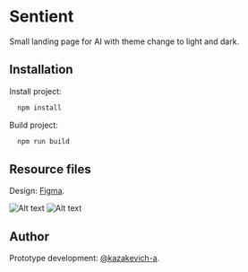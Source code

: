 # Sentient

Small landing page for AI with theme change to light and dark.

## Installation

Install project:

```bash
  npm install
```

Build project:

```bash
  npm run build
```

## Resource files

Design: [Figma](https://www.figma.com/file/4BEcSM7VHyoEt4CUUmzmyQ/Sentient?type=design&node-id=0%3A1&mode=design&t=1rmnqkm6BD8KHLFi-1).

![Alt text](https://www.dropbox.com/scl/fi/7yaexi98x4os5vpd6e0g6/dark.png?rlkey=ugsk8j0d4sinkcrg0x6pjct6b&raw=1)
![Alt text](https://www.dropbox.com/scl/fi/s5xx1lecl17fw8y2hzmnk/light.png?rlkey=g831n21nqzr40np8dgfuhrtab&raw=1)

## Author

Prototype development: [@kazakevich-a](https://www.github.com/kazakevich-a).
